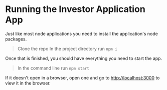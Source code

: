 # Running the Investor Application App

Just like most node applications you need to install the application's node packages.

> Clone the repo
> In the project directory run `npm i`

Once that is finished, you should have everything you need to start the app.

>In the command line run `npm start`

If it doesn't open in a browser, open one and go to [http://localhost:3000](http://localhost:3000) to view it in the browser.